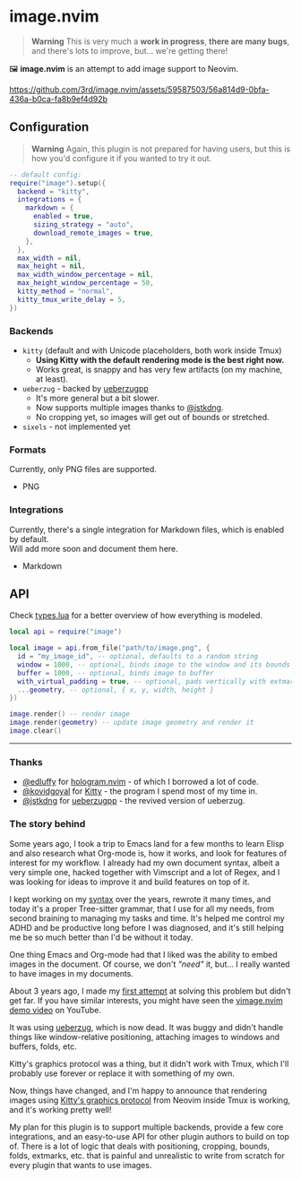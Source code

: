 # image.nvim

> **Warning**
> This is very much a **work in progress**, **there are many bugs**, and there's lots to improve, but... we're getting there!

🖼️ **image.nvim** is an attempt to add image support to Neovim.

https://github.com/3rd/image.nvim/assets/59587503/56a814d9-0bfa-436a-b0ca-fa8b9ef4d92b


## Configuration

> **Warning**
> Again, this plugin is not prepared for having users, but this is how you'd configure it if you wanted to try it out.

```lua
-- default config:
require("image").setup({
  backend = "kitty",
  integrations = {
    markdown = {
      enabled = true,
      sizing_strategy = "auto",
      download_remote_images = true,
    },
  },
  max_width = nil,
  max_height = nil,
  max_width_window_percentage = nil,
  max_height_window_percentage = 50,
  kitty_method = "normal",
  kitty_tmux_write_delay = 5,
})
```

### Backends

- `kitty` (default and with Unicode placeholders, both work inside Tmux)
    - **Using Kitty with the default rendering mode is the best right now.**
    - Works great, is snappy and has very few artifacts (on my machine, at least).
- `ueberzug` - backed by [ueberzugpp](https://github.com/jstkdng/ueberzugpp)
    - It's more general but a bit slower.
    - Now supports multiple images thanks to [@jstkdng](https://github.com/jstkdng/ueberzugpp/issues/74).
    - No cropping yet, so images will get out of bounds or stretched.
- `sixels` - not implemented yet

### Formats

Currently, only PNG files are supported.

- PNG

### Integrations

Currently, there's a single integration for Markdown files, which is enabled by default.
\
Will add more soon and document them here.

- Markdown

## API

Check [types.lua](./lua/types.lua) for a better overview of how everything is modeled.

```lua
local api = require("image")

local image = api.from_file("path/to/image.png", {
  id = "my_image_id", -- optional, defaults to a random string
  window = 1000, -- optional, binds image to the window and its bounds
  buffer = 1000, -- optional, binds image to buffer
  with_virtual_padding = true, -- optional, pads vertically with extmarks
  ...geometry, -- optional, { x, y, width, height }
})

image.render() -- render image
image.render(geometry) -- update image geometry and render it
image.clear()
```

---

### Thanks

- [@edluffy](https://github.com/edluffy) for [hologram.nvim](https://github.com/edluffy/hologram.nvim) - of which I borrowed a lot of code.
- [@kovidgoyal](https://github.com/kovidgoyal) for [Kitty](https://github.com/kovidgoyal/kitty) - the program I spend most of my time in.
- [@jstkdng](https://github.com/jstkdng) for [ueberzugpp](https://github.com/jstkdng/ueberzugpp) - the revived version of ueberzug.

### The story behind
Some years ago, I took a trip to Emacs land for a few months to learn Elisp and also research what Org-mode is, how it works,
and look for features of interest for my workflow.
I already had my own document syntax, albeit a very simple one, hacked together with Vimscript and a lot
of Regex, and I was looking for ideas to improve it and build features on top of it.

I kept working on my [syntax](https://github.com/3rd/syslang) over the years, rewrote it many times, and today it's a proper Tree-sitter grammar,
that I use for all my needs, from second braining to managing my tasks and time.
It's helped me control my ADHD and be productive long before I was diagnosed, and it's still helping me be so much better than I'd be without it today.

One thing Emacs and Org-mode had that I liked was the ability to embed images in the document. Of course, we don't *"need"* it, but... I really wanted to have images in my documents.

About 3 years ago, I made my [first attempt](https://github.com/3rd/vimage.nvim/tree/master) at solving this problem but didn't get far.
If you have similar interests, you might have seen the [vimage.nvim demo video](https://www.youtube.com/watch?v=cnt9mPOjrLg) on YouTube.

It was using [ueberzug](https://github.com/seebye/ueberzug), which is now dead. It was buggy and didn't handle things like window-relative positioning, attaching images to windows and buffers, folds, etc.

Kitty's graphics protocol was a thing, but it didn't work with Tmux, which I'll probably use forever or replace it with something of my own.

Now, things have changed, and I'm happy to announce that rendering images using [Kitty's graphics protocol](https://sw.kovidgoyal.net/kitty/graphics-protocol.html) from Neovim inside Tmux is working, and it's working pretty well!

My plan for this plugin is to support multiple backends, provide a few core integrations, and an easy-to-use API for other plugin authors to build on top of. There is a lot of logic that deals with positioning, cropping, bounds,
folds, extmarks, etc. that is painful and unrealistic to write from scratch for every plugin that wants to use images.

